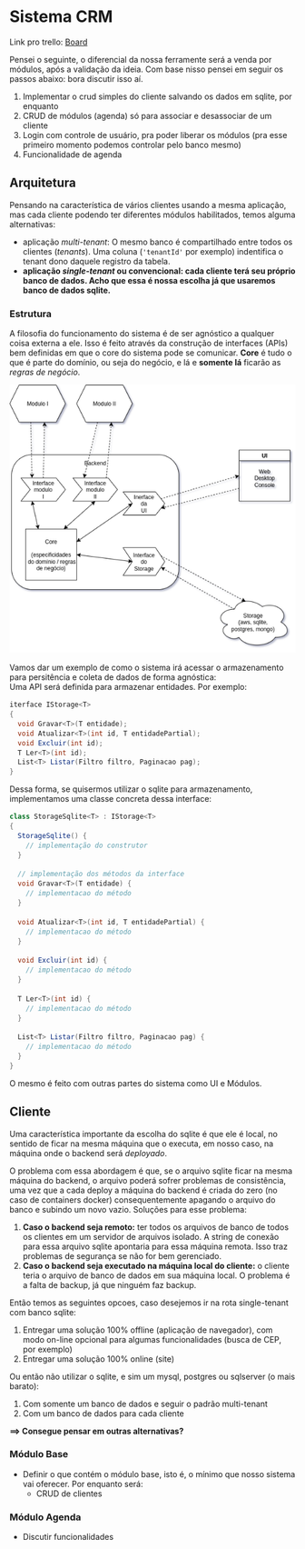 # Sistema CRM
Link pro trello: [Board](https://trello.com/b/Or5dsGFg/sistemacrm)

Pensei o seguinte, o diferencial da nossa ferramente será a venda por módulos, após a validação da ideia. Com base nisso pensei em seguir os passos abaixo: bora discutir isso aí.
1. Implementar o crud simples do cliente salvando os dados em sqlite, por enquanto
2. CRUD de módulos (agenda) só para associar e desassociar de um cliente
3. Login com controle de usuário, pra poder liberar os módulos (pra esse primeiro momento podemos controlar pelo banco mesmo)
4. Funcionalidade de agenda

## Arquitetura
Pensando na característica de vários clientes usando a mesma aplicação, mas cada cliente podendo ter diferentes módulos habilitados, temos alguma alternativas: 
- aplicação *multi-tenant*: O mesmo banco é compartilhado entre todos os clientes (*tenants*). Uma coluna (`'tenantId'` por exemplo) indentifica o tenant dono daquele registro da tabela.
- **aplicação *single-tenant* ou convencional: cada cliente terá seu próprio banco de dados. Acho que essa é nossa escolha já que usaremos banco de dados sqlite.**

### Estrutura
A filosofia do funcionamento do sistema é de ser agnóstico a qualquer coisa externa a ele. Isso é feito através da construção de interfaces (APIs) bem definidas em que o core do sistema pode se comunicar.
**Core** é tudo o que é parte do domínio, ou seja do negócio, e lá e **somente lá** ficarão as *regras de negócio*.

![alt text](https://github.com/amelco/sistemaCRM/blob/develop/documentation/arch_v1.png?raw=true)

Vamos dar um exemplo de como o sistema irá acessar o armazenamento para persitência e coleta de dados de forma agnóstica:  
Uma API será definida para armazenar entidades. Por exemplo:
```csharp
iterface IStorage<T>
{
  void Gravar<T>(T entidade);
  void Atualizar<T>(int id, T entidadePartial);
  void Excluir(int id);
  T Ler<T>(int id);
  List<T> Listar(Filtro filtro, Paginacao pag);
}
```

Dessa forma, se quisermos utilizar o sqlite para armazenamento, implementamos uma classe concreta dessa interface:
```csharp
class StorageSqlite<T> : IStorage<T>
{
  StorageSqlite() {
    // implementação do construtor
  }

  // implementação dos métodos da interface
  void Gravar<T>(T entidade) {
    // implementacao do método
  }

  void Atualizar<T>(int id, T entidadePartial) {
    // implementacao do método
  }

  void Excluir(int id) {
    // implementacao do método
  }

  T Ler<T>(int id) {
    // implementacao do método
  }

  List<T> Listar(Filtro filtro, Paginacao pag) {
    // implementacao do método
  }
}
```

O mesmo é feito com outras partes do sistema como UI e Módulos.

## Cliente
Uma característica importante da escolha do sqlite é que ele é local, no sentido de ficar na mesma máquina que o executa, em nosso caso, na máquina onde o backend será *deployado*.

O problema com essa abordagem é que, se o arquivo sqlite ficar na mesma máquina do backend, o arquivo poderá sofrer problemas de consistência, uma vez que a cada deploy a máquina do backend é criada do zero (no caso de containers docker) consequentemente apagando o arquivo do banco e subindo um novo vazio. Soluções para esse problema:
1. **Caso o backend seja remoto:** ter todos os arquivos de banco de todos os clientes em um servidor de arquivos isolado. A string de conexão para essa arquivo sqlite apontaria para essa máquina remota. Isso traz problemas de segurança se não for bem gerenciado.
2. **Caso o backend seja executado na máquina local do cliente:** o cliente teria o arquivo de banco de dados em sua máquina local. O problema é a falta de backup, já que ninguém faz backup.

Então temos as seguintes opcoes, caso desejemos ir na rota single-tenant com banco sqlite:
1. Entregar uma solução 100% offline (aplicação de navegador), com modo on-line opcional para algumas funcionalidades (busca de CEP, por exemplo)
2. Entregar uma solução 100% online (site)

Ou então não utilizar o sqlite, e sim um mysql, postgres ou sqlserver (o mais barato):
1. Com somente um banco de dados e seguir o padrão multi-tenant
2. Com um banco de dados para cada cliente

**==> Consegue pensar em outras alternativas?**


### Módulo Base
- Definir o que contém o módulo base, isto é, o mínimo que nosso sistema vai oferecer. Por enquanto será:
  - CRUD de clientes

### Módulo Agenda
- Discutir funcionalidades
